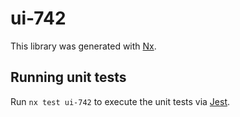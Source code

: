 # ui-742

This library was generated with [Nx](https://nx.dev).

## Running unit tests

Run `nx test ui-742` to execute the unit tests via [Jest](https://jestjs.io).
